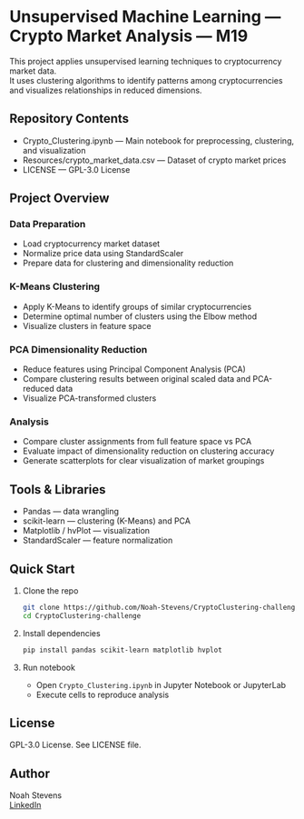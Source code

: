 # Unsupervised Machine Learning — Crypto Market Analysis — M19

This project applies unsupervised learning techniques to cryptocurrency market data.  
It uses clustering algorithms to identify patterns among cryptocurrencies and visualizes relationships in reduced dimensions.

## Repository Contents
- Crypto_Clustering.ipynb — Main notebook for preprocessing, clustering, and visualization
- Resources/crypto_market_data.csv — Dataset of crypto market prices
- LICENSE — GPL-3.0 License

## Project Overview
### Data Preparation
- Load cryptocurrency market dataset
- Normalize price data using StandardScaler
- Prepare data for clustering and dimensionality reduction

### K-Means Clustering
- Apply K-Means to identify groups of similar cryptocurrencies
- Determine optimal number of clusters using the Elbow method
- Visualize clusters in feature space

### PCA Dimensionality Reduction
- Reduce features using Principal Component Analysis (PCA)
- Compare clustering results between original scaled data and PCA-reduced data
- Visualize PCA-transformed clusters

### Analysis
- Compare cluster assignments from full feature space vs PCA
- Evaluate impact of dimensionality reduction on clustering accuracy
- Generate scatterplots for clear visualization of market groupings

## Tools & Libraries
- Pandas — data wrangling
- scikit-learn — clustering (K-Means) and PCA
- Matplotlib / hvPlot — visualization
- StandardScaler — feature normalization

## Quick Start
1. Clone the repo
   ```bash
   git clone https://github.com/Noah-Stevens/CryptoClustering-challenge.git
   cd CryptoClustering-challenge
   ```

2. Install dependencies
   ```bash
   pip install pandas scikit-learn matplotlib hvplot
   ```

3. Run notebook
   - Open `Crypto_Clustering.ipynb` in Jupyter Notebook or JupyterLab
   - Execute cells to reproduce analysis

## License
GPL-3.0 License. See LICENSE file.

## Author
Noah Stevens  
[LinkedIn](https://www.linkedin.com/in/noah-stevens-2a47a3331/)

